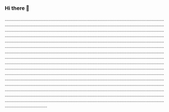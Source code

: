 ### Hi there 👋

.................................................................................................................................................................................................................................................................................................................................................................................................................................................................................................................................................................................................................................................................................................................................................................................................................................................................................................................................................................................................................................................................................................................................................................................................................................................................................................................................................................................................................................................................................................................................................................................................................................................................................................................................................................................................................................................................................................................................................................................................................................................................................................